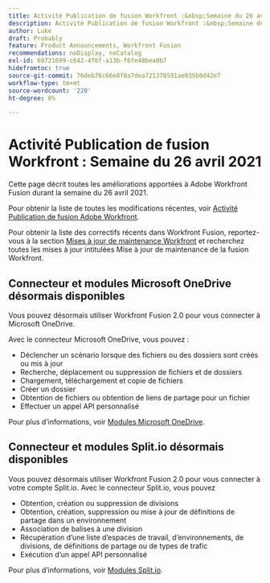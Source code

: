 ```yaml
---
title: Activité Publication de fusion Workfront :&nbsp;Semaine du 26 avril 2021
description: Activité Publication de fusion Workfront :&nbsp;Semaine du 26 avril 2021
author: Luke
draft: Probably
feature: Product Announcements, Workfront Fusion
recommendations: noDisplay, noCatalog
exl-id: 69721699-c642-4f6f-a13b-f6fe48bea0b7
hidefromtoc: true
source-git-commit: 76deb76c66e8f8a7dea721378591ae035b8d42e7
workflow-type: tm+mt
source-wordcount: '220'
ht-degree: 0%

---
```


# Activité Publication de fusion Workfront : Semaine du 26 avril 2021

Cette page décrit toutes les améliorations apportées à Adobe Workfront Fusion durant la semaine du 26 avril 2021.

Pour obtenir la liste de toutes les modifications récentes, voir [Activité Publication de fusion Adobe Workfront](../../../product-announcements/product-releases/fusion-release-activity/fusion-release-activity.md).

Pour obtenir la liste des correctifs récents dans Workfront Fusion, reportez-vous à la section [Mises à jour de maintenance Workfront](https://experienceleague.adobe.com/docs/workfront-known-issues/releases/current-updates.html) et recherchez toutes les mises à jour intitulées Mise à jour de maintenance de la fusion Workfront.

## Connecteur et modules Microsoft OneDrive désormais disponibles

Vous pouvez désormais utiliser Workfront Fusion 2.0 pour vous connecter à Microsoft OneDrive.

Avec le connecteur Microsoft OneDrive, vous pouvez :

* Déclencher un scénario lorsque des fichiers ou des dossiers sont créés ou mis à jour
* Recherche, déplacement ou suppression de fichiers et de dossiers
* Chargement, téléchargement et copie de fichiers
* Créer un dossier
* Obtention de fichiers ou obtention de liens de partage pour un fichier
* Effectuer un appel API personnalisé

Pour plus d’informations, voir [Modules Microsoft OneDrive](../../../workfront-fusion/apps-and-their-modules/microsoft-onedrive-modules.md).

## Connecteur et modules Split.io désormais disponibles

Vous pouvez désormais utiliser Workfront Fusion 2.0 pour vous connecter à votre compte Split.io. Avec le connecteur Split.io, vous pouvez

* Obtention, création ou suppression de divisions
* Obtention, création, suppression ou mise à jour de définitions de partage dans un environnement
* Association de balises à une division
* Récupération d’une liste d’espaces de travail, d’environnements, de divisions, de définitions de partage ou de types de trafic
* Exécution d’un appel API personnalisé

Pour plus d’informations, voir [Modules Split.io](../../../workfront-fusion/apps-and-their-modules/split-io-modules.md).
